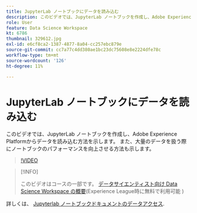 ```yaml
---
title: JupyterLab ノートブックにデータを読み込む
description: このビデオでは、JupyterLab ノートブックを作成し、Adobe Experience Platformからデータを読み込む方法を示します。 また、大量のデータを扱う際にノートブックのパフォーマンスを向上させる方法も示します。
role: User
feature: Data Science Workspace
kt: 6786
thumbnail: 329612.jpg
exl-id: e6cf8ca2-1387-4877-8a04-cc257ebc879e
source-git-commit: cc7a77c4dd380ae1bc23dc75608e8e2224dfe78c
workflow-type: tm+mt
source-wordcount: '126'
ht-degree: 11%

---
```


# JupyterLab ノートブックにデータを読み込む

このビデオでは、JupyterLab ノートブックを作成し、Adobe Experience Platformからデータを読み込む方法を示します。 また、大量のデータを扱う際にノートブックのパフォーマンスを向上させる方法も示します。

>[!VIDEO](https://video.tv.adobe.com/v/329612?quality=12&learn=on)

>[!INFO]
>
> このビデオはコースの一部です。 [データサイエンティスト向け Data Science Workspace の概要](https://experienceleague.adobe.com/?recommended=ExperiencePlatform-U-1-2021.1.dsw)(Experience League時に無料で利用可能 )

詳しくは、 [Jupyterlab ノートブックドキュメントのデータアクセス](https://experienceleague.adobe.com/docs/experience-platform/data-science-workspace/jupyterlab/access-notebook-data.html).